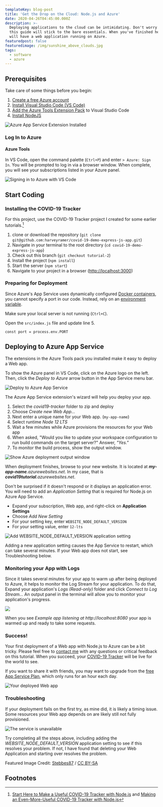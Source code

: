 ```yaml
---
templateKey: blog-post
title: 'Get the Drop on the Cloud: Node.js and Azure'
date: 2020-04-26T04:45:00.000Z
description: >-
  Deploying applications to the cloud can be intimidating. Don't worry though,
  this guide will stick to the bare essentials. When you've finished here, you
  will have a web application running on Azure.
featuredpost: false
featuredimage: /img/sunshine_above_clouds.jpg
tags:
  - software
  - azure
---
```

## Prerequisites

Take care of some things before you begin:

1. [Create a free Azure account](https://azure.microsoft.com/en-us/free/)
2. [Install Visual Studio Code (VS Code)](https://code.visualstudio.com/docs/setup/setup-overview)
3. [Add the Azure Tools Extension Pack](https://marketplace.visualstudio.com/items?itemName=ms-vscode.vscode-node-azure-pack) to Visual Studio Code
4. [Install NodeJS](https://www.harveyramer.com/blog/2020-04-08-configure-a-nodejs-development-environment-on-windows-10/)

![Azure App Service Extension Installed](/img/installed-azure-tools.png "Azure App Service Extension Installed")

### Log In to Azure

#### Azure Tools

In VS Code, open the command palette (`Ctrl+P`) and enter `> Azure: Sign In`. You will be prompted to log in via a browser window. When complete, you will see your subscriptions listed in your Azure panel.

![Signing in to Azure with VS Code](/img/log-in-to-azure-vscode.png "Signing in to Azure with VS Code")

## Start Coding

### Installing the COVID-19 Tracker

For this project, use the COVID-19 Tracker project I created for some earlier tutorials.[^1]

1. clone or download the repository (`git clone git@github.com:harveyramer/covid-19-demo-express-js-app.git`)
2. Navigate in your terminal to the root directory (`cd covid-19-demo-express-js-app`)
3. Check out this branch (`git checkout tutorial-2`)
4. Install the project (`npm install`)
5. Start the server (`npm start`)
6. Navigate to your project in a browser ([http://localhost:3000](http://localhost:3000/))

### Preparing for Deployment

Since Azure's App Service uses dynamically configured [Docker containers](https://docker-curriculum.com/), you cannot specify a port in our code. Instead, rely on an [environment variable](https://medium.com/chingu/an-introduction-to-environment-variables-and-how-to-use-them-f602f66d15fa). 

Make sure your local server is not running (`Ctrl+C`).

Open the `src/index.js` file and update line 5.

```
const port = process.env.PORT
```

## Deploying to Azure App Service

The extensions in the Azure Tools pack you installed make it easy to deploy a Web app. 

To show the Azure panel in VS Code, click on the Azure logo on the left. Then, click the *Deploy to Azure* arrow button in the App Service menu bar.

![Deploy to Azure App Service](/img/deploy-to-azure.png "Deploy to Azure App Service")

The Azure App Service extension's wizard will help you deploy your app.

1. Select the _covid19-tracker_ folder to zip and deploy
2. Choose *Create new Web App...*
3. Next enter a unique name for your Web app. (`my-app-name`)
4. Select runtime *Node 12 LTS*
5. Wait a few minutes while Azure provisions the resources for your Web app
6. When asked, "Would you like to update your workspace configuration to run build commands on the target server?" Answer, *"Yes."*
7. To monitor the build process, show the output window.

![Show Azure deployment output window](/img/show-build-output.png "Show Azure deployment output window")

When deployment finishes, browse to your new website. It is located at _**my-app-name**.azurewebsites.net_. In my case, that is _**covid19tutorial**.azurewebsites.net_.

Don't be surprised if it doesn't respond or it displays an application error. You will need to add an _Application Setting_ that is required for Node.js on Azure App Service. 

* Expand your subscription, Web app, and right-click on **Application Settings**
* Choose *Add New Setting*
* For your setting key, enter `WEBSITE_NODE_DEFAULT_VERSION`
* For your setting value, enter `12-lts`

![Add WEBSITE_NODE_DEFAULT_VERSION application setting](/img/add-application-setting.png "Add WEBSITE_NODE_DEFAULT_VERSION application setting")

Adding a new application setting causes the App Service to restart, which can take several minutes. If your Web app does not start, see Troubleshooting below.

### Monitoring your App with Logs

Since it takes several minutes for your app to warm up after being deployed to Azure, it helps to monitor the Log Stream for your application. To do that, Expand your application's *Logs (Read-only)* folder and click *Connect to Log Stream...* An output panel in the terminal will allow you to monitor your application's progress.

![](/img/monitor-application-logs.png)

When you see *Example app listening at http://localhost:8080* your app is warmed up and ready to take some requests. 

### Success!

Your first deployment of a Web app with Node.js to Azure can be a bit tricky. Please feel free to [contact me](/contact) with any questions or critical feedback on this tutorial. When you succeed, your [COVID-19 Tracker](https://covid19tutorial.azurewebsites.net/) will be live for the world to see. 

If you want to share it with friends, you may want to upgrade from the [free App Service Plan](https://docs.microsoft.com/en-us/azure/app-service/app-service-plan-manage), which only runs for an hour each day. 

![Your deployed Web app](/img/your-deployed-web-app.png "Your deployed Web app")

### Troubleshooting

If your deployment fails on the first try, as mine did, it is likely a timing issue. Some resources your Web app depends on are likely still not fully provisioned.

![The service is unavailable](/img/service-unavailable.png "The service is unavailable")

Try completing all the steps above, including adding the *WEBSITE_NODE_DEFAULT_VERSION* application setting to see if this resolves your problem. If not, I have found that deleting your Web Application and starting over resolves the problem.

Featured Image Credit: [Stebbes87](https://commons.wikimedia.org/wiki/File:Sunshine_above_clouds.jpg) / [CC BY-SA](https://creativecommons.org/licenses/by-sa/3.0)

## Footnotes

[^1]: [Start Here to Make a Useful COVID-19 Tracker with Node.js](https://www.harveyramer.com/blog/2020-04-09-start-here-to-make-a-useful-covid-19-tracker-with-node-js/) and [Making an Even-More-Useful COVID-19 Tracker with Node.js](https://www.harveyramer.com/blog/2020-04-10-making-an-even-more-useful-covid-19-tracker-with-node-js/)